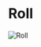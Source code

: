 # Roll

![Roll](https://github.com/jslee629/RunAndJump/assets/67567206/8d732692-8e25-49f2-8d94-2d61315b2127)
